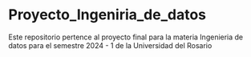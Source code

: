 # Proyecto_Ingeniria_de_datos
Este repositorio pertence al proyecto final para la materia Ingenieria de datos para el semestre 2024 - 1 de la Universidad del Rosario
